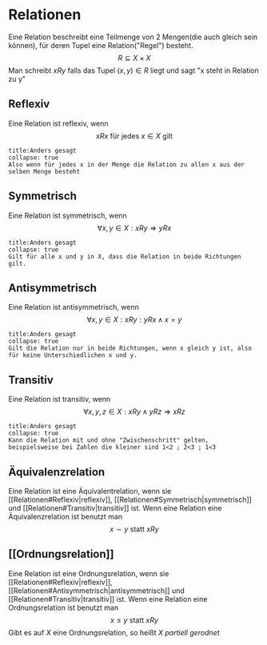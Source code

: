 # Relationen
Eine Relation beschreibt eine Teilmenge von 2 Mengen(die auch gleich sein können), für deren Tupel eine Relation("Regel") besteht.
$$R\subseteq X\times X$$
Man schreibt $xRy$ falls das Tupel $(x,y)\in R$ liegt und sagt "x steht in Relation zu y"

## Reflexiv
Eine Relation ist reflexiv, wenn 
$$xRx\text{ für jedes }x\in X\text{ gilt}$$
```ad-note
title:Anders gesagt
collapse: true
Also wenn für jedes x in der Menge die Relation zu allen x aus der selben Menge besteht
```

## Symmetrisch
Eine Relation ist symmetrisch, wenn 
$$\forall x,y\in X:xRy\Rightarrow yRx$$
```ad-note
title:Anders gesagt
collapse: true
Gilt für alle x und y in X, dass die Relation in beide Richtungen gilt.
```

## Antisymmetrisch
Eine Relation ist antisymmetrisch, wenn 
$$\forall x,y\in X:xRy:yRx\wedge x=y$$
```ad-note
title:Anders gesagt
collapse: true
Gilt die Relation nur in beide Richtungen, wenn x gleich y ist, also für keine Unterschiedlichen x und y.
```

## Transitiv
Eine Relation ist transitiv, wenn 
$$\forall x,y,z\in X:xRy\wedge yRz\Rightarrow xRz$$
```ad-note
title:Anders gesagt
collapse: true
Kann die Relation mit und ohne "Zwischenschritt" gelten, beispielsweise bei Zahlen die kleiner sind 1<2 ; 2<3 ; 1<3
```

## Äquivalenzrelation
Eine Relation ist eine Äquivalentrelation, wenn sie [[Relationen#Reflexiv|reflexiv]], [[Relationen#Symmetrisch|symmetrisch]] und [[Relationen#Transitiv|transitiv]] ist.
Wenn eine Relation eine Äquivalenzrelation ist benutzt man
$$x\sim y\text{ statt }xRy$$

## [[Ordnungsrelation]]
Eine Relation ist eine Ordnungsrelation, wenn sie [[Relationen#Reflexiv|reflexiv]], [[Relationen#Antisymmetrisch|antisymmetrisch]] und [[Relationen#Transitiv|transitiv]] ist.
Wenn eine Relation eine Ordnungsrelation ist benutzt man
$$x\le y\text{ statt }xRy$$
Gibt es auf $X$ eine Ordnungsrelation, so heißt $X$ *partiell gerodnet*